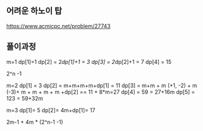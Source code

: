 ## 어려운 하노이 탑

https://www.acmicpc.net/problem/27743



## 풀이과정


m=1
dp[1]=1
dp[2] = 2*dp[1]+1 = 3
dp[3] = 2*dp[2]+1 = 7
dp[4] = 15

2^n  -1


m=2
dp[1] = 3
dp[2] = m+m+m+m+dp[1] = 11
dp[3] = m+m + m (+1, -2) + m (-3)+ m + m + m + m +dp[2] == 11 + 8*m=27
dp[4] = 59 = 27+16m
dp[5] = 123 = 59+32m

m=3
dp[1]= 5
dp[2]= 4m+dp[1]= 17

2m-1 + 4m * (2^n-1  -1)
